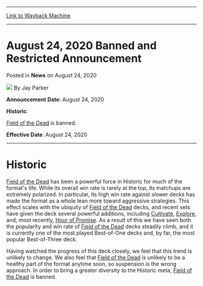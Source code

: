 
---
[Link to Wayback Machine](https://web.archive.org/web/20200824160138/https://magic.wizards.com/en/articles/archive/news/august-24-2020-banned-and-restricted-announcement?qr=4)

[_metadata_:author]:- "Jay Parker"
[_metadata_:description]:- "Announcing changes to Historic."
[_metadata_:generator]:- "Drupal 7 (http://drupal.org)"
[_metadata_:node]:- "1508807"
[_metadata_:publish_date]:- "2020-08-24"
[_metadata_:source]:- "div-main-content"
[_metadata_:title]:- "August 24, 2020 Banned and Restricted Announcement"
[_metadata_:wayback_capture_timestamp]:- "2020-08-24 16:01:38"
[_metadata_:wayback_raw_url]:- "https://web.archive.org/web/20200824160138id_/https://magic.wizards.com/en/articles/archive/news/august-24-2020-banned-and-restricted-announcement?qr=4"
[_metadata_:wayback_url]:- "https://magic.wizards.com/en/articles/archive/news/august-24-2020-banned-and-restricted-announcement?qr=4"
---


August 24, 2020 Banned and Restricted Announcement
==================================================



 Posted in **News**
 on August 24, 2020 






![](https://media.magic.wizards.com/styles/auth_small/public/images/hero/2018_Daily_WOTC_icon_0.jpg)
By Jay Parker











**Announcement Date**: August 24, 2020


**Historic**:


[Field of the Dead](http://gatherer.wizards.com/Pages/Card/Details.aspx?name=Field+of+the+Dead) is banned.


**Effective Date**: August 24, 2020




---

Historic
========


[Field of the Dead](http://gatherer.wizards.com/Pages/Card/Details.aspx?name=Field+of+the+Dead) has been a powerful force in Historic for much of the format's life. While its overall win rate is rarely at the top, its matchups are extremely polarized. In particular, its high win rate against slower decks has made the format as a whole lean more toward aggressive strategies. This effect scales with the ubiquity of [Field of the Dead](http://gatherer.wizards.com/Pages/Card/Details.aspx?name=Field+of+the+Dead) decks, and recent sets have given the deck several powerful additions, including [Cultivate](http://gatherer.wizards.com/Pages/Card/Details.aspx?name=Cultivate), [Explore](http://gatherer.wizards.com/Pages/Card/Details.aspx?name=Explore), and, most recently, [Hour of Promise](http://gatherer.wizards.com/Pages/Card/Details.aspx?name=Hour+of+Promise). As a result of this we have seen both the popularity and win rate of [Field of the Dead](http://gatherer.wizards.com/Pages/Card/Details.aspx?name=Field+of+the+Dead) decks steadily climb, and it is currently one of the most played Best-of-One decks and, by far, the most popular Best-of-Three deck.


Having watched the progress of this deck closely, we feel that this trend is unlikely to change. We also feel that [Field of the Dead](http://gatherer.wizards.com/Pages/Card/Details.aspx?name=Field+of+the+Dead) is unlikely to be a healthy part of the format anytime soon, so suspension is the wrong approach. In order to bring a greater diversity to the Historic meta, [Field of the Dead](http://gatherer.wizards.com/Pages/Card/Details.aspx?name=Field+of+the+Dead) is banned.







